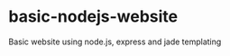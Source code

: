 basic-nodejs-website
====================

Basic website using node.js, express and jade templating
